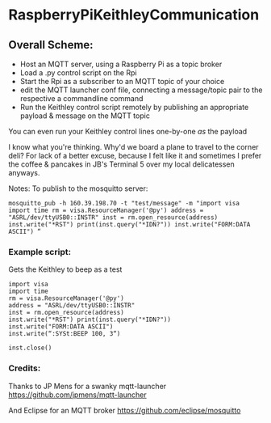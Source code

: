 # RaspberryPiKeithleyCommunication

## Overall Scheme: 
* Host an MQTT server, using a Raspberry Pi as a topic broker
* Load a .py control script on the Rpi
* Start the Rpi as a subscriber to an MQTT topic of your choice
* edit the MQTT launcher conf file, connecting a message/topic pair to the respective a commandline command
* Run the Keithley control script remotely by publishing an appropriate payload & message on the MQTT topic 

You can even run your Keithley control lines one-by-one _as_ the payload 
 
I know what you're thinking. Why'd we board a plane to travel to the corner deli? For lack of a better excuse, because I felt like it and sometimes I prefer the coffee & pancakes in JB's Terminal 5 over my local delicatessen anyways. 


Notes:
To publish to the mosquitto server: 

`mosquitto_pub -h 160.39.198.70 -t "test/message" -m "import visa import time rm = visa.ResourceManager('@py') address = "ASRL/dev/ttyUSB0::INSTR" inst = rm.open_resource(address) inst.write("*RST") print(inst.query("*IDN?")) inst.write("FORM:DATA ASCII") “ `


### Example script: 
Gets the Keithley to beep as a test 

```
import visa 
import time 
rm = visa.ResourceManager('@py') 
address = "ASRL/dev/ttyUSB0::INSTR"
inst = rm.open_resource(address) 
inst.write("*RST") print(inst.query("*IDN?")) 
inst.write("FORM:DATA ASCII") 
inst.write(“:SYSt:BEEP 100, 3“)
 
inst.close()

```

### Credits:
Thanks to JP Mens for a swanky mqtt-launcher https://github.com/jpmens/mqtt-launcher

And Eclipse for an MQTT broker https://github.com/eclipse/mosquitto
